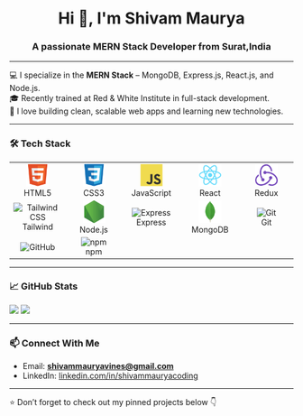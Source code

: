 <h1 align="center">Hi 👋, I'm Shivam Maurya</h1>
<h3 align="center">A passionate MERN Stack Developer from Surat,India</h3>

---

💻 I specialize in the <b>MERN Stack</b> – MongoDB, Express.js, React.js, and Node.js.  
🎓 Recently trained at Red & White Institute in full-stack development.  
🚀 I love building clean, scalable web apps and learning new technologies.

---


### 🛠 Tech Stack

<table>
  <tr>
    <td align="center" width="100">
      <img src="https://raw.githubusercontent.com/devicons/devicon/master/icons/html5/html5-original.svg" width="40" height="40" alt="HTML5"/><br>HTML5
    </td>
    <td align="center" width="100">
      <img src="https://raw.githubusercontent.com/devicons/devicon/master/icons/css3/css3-original.svg" width="40" height="40" alt="CSS3"/><br>CSS3
    </td>
    <td align="center" width="100">
      <img src="https://raw.githubusercontent.com/devicons/devicon/master/icons/javascript/javascript-original.svg" width="40" height="40" alt="JavaScript"/><br>JavaScript
    </td>
    <td align="center" width="100">
      <img src="https://raw.githubusercontent.com/devicons/devicon/master/icons/react/react-original.svg" width="40" height="40" alt="React"/><br>React
    </td>
    <td align="center" width="100">
      <img src="https://raw.githubusercontent.com/devicons/devicon/master/icons/redux/redux-original.svg" width="40" height="40" alt="Redux"/><br>Redux
    </td>
  </tr>
  <tr>
    <td align="center" width="100">
      <img src="https://www.vectorlogo.zone/logos/tailwindcss/tailwindcss-icon.svg" width="40" height="40" alt="Tailwind CSS"/><br>Tailwind
    </td>
    <td align="center" width="100">
      <img src="https://raw.githubusercontent.com/devicons/devicon/master/icons/nodejs/nodejs-original.svg" width="40" height="40" alt="Node.js"/><br>Node.js
    </td>
    <td align="center" width="100">
      <img src="https://www.vectorlogo.zone/logos/expressjs/expressjs-icon.svg" width="40" height="40" alt="Express"/><br>Express
    </td>
    <td align="center" width="100">
      <img src="https://raw.githubusercontent.com/devicons/devicon/master/icons/mongodb/mongodb-original.svg" width="40" height="40" alt="MongoDB"/><br>MongoDB
    </td>
    <td align="center" width="100">
      <img src="https://www.vectorlogo.zone/logos/git-scm/git-scm-icon.svg" width="40" height="40" alt="Git"/><br>Git
    </td>
  </tr>
  <tr>
    <td align="center" width="100">
      <img src="https://cdn.jsdelivr.net/gh/devicons/devicon/icons/github/github-original-wordmark.svg" width="40" height="40" alt="GitHub"/><br>
    </td>
    <td align="center" width="100">
      <img src="https://cdn.jsdelivr.net/gh/devicons/devicon/icons/npm/npm-original-wordmark.svg" width="40" height="40" alt="npm"/><br>npm
    </td>
  </tr>
</table>


---

### 📈 GitHub Stats

<p align="left">
  <img src="https://github-readme-stats.vercel.app/api?username=shivammauryacoding&show_icons=true&theme=radical" height="165"/>
  <img src="https://github-readme-stats.vercel.app/api/top-langs/?username=shivammauryacoding&layout=compact&theme=radical" height="165"/>
</p>

---

### 📫 Connect With Me

- Email: **shivammauryavines@gmail.com**  
- LinkedIn: [linkedin.com/in/shivammauryacoding](https://linkedin.com/in/shivammauryacoding)

---

⭐️ Don’t forget to check out my pinned projects below 👇
